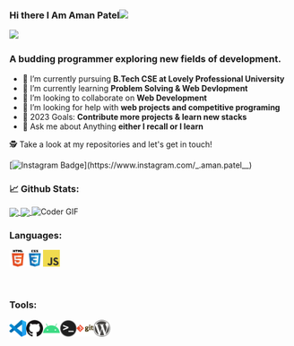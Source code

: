 ### Hi there I Am Aman Patel<img src="https://raw.githubusercontent.com/debdutgoswami/debdutgoswami/master/assets/gifs/Hi.gif" width="30px">

![](https://komarev.com/ghpvc/?username=amanpatel1527&color=blue)
<h3>A budding programmer exploring new fields of development.</h3>



- 🔭 I’m currently pursuing **B.Tech CSE at Lovely Professional University** 
- 🌱 I’m currently learning **Problem Solving & Web Devlopment** 
- 👯 I’m looking to collaborate on **Web Development**
- 🤔 I’m looking for help with **web projects and competitive programing**
- 🥅 2023 Goals: **Contribute more  projects & learn new stacks**
- 💬 Ask me about Anything **either I recall or I learn**

🕵 Take a look at my repositories and let's get in touch!



[![Instagram Badge](https://img.shields.io/badge/-@_.aman.patel__-E4405F?style=flat-square&logo=instagram&logoColor=white&link=https://www.instagram.com/_.aman.patel__)](https://www.instagram.com/_.aman.patel__) 
<!--
[![Stack_Overflow Badge](https://img.shields.io/badge/-@amanpatel1527-F59812?style=flat-square&logo=xda-developers&logoColor=white&link=https://stackoverflow.com/cv/amanpatel1527)](https://stackoverflow.com/users/14265360/rajiv-ranjan-mars) 
-->


### 📈 Github Stats:

<a href="https://github.com/amanpatel1527">
<img align="center" src="https://github-readme-stats.vercel.app/api?username=amanpatel1527&show_icons=true&include_all_commits=true&theme=midnight-purple&count_private=true">
</a>
<a href="https://github.com/remcohalman/github-readme-stats">
<img align="center" src="https://github-readme-stats.anuraghazra1.vercel.app/api/top-langs/?username=amanpatel1527&layout=compact&theme=blue-green" />
</a>



<img src="https://media.giphy.com/media/SWoSkN6DxTszqIKEqv/giphy.gif" alt="Coder GIF" width="500" height="400">


<br />

### Languages:


<img align="left" alt="HTML5" width="30px" src="https://raw.githubusercontent.com/github/explore/80688e429a7d4ef2fca1e82350fe8e3517d3494d/topics/html/html.png" />
<img align="left" alt="CSS3" width="30px" src="https://raw.githubusercontent.com/github/explore/80688e429a7d4ef2fca1e82350fe8e3517d3494d/topics/css/css.png" />

<img align="left" alt="JavaScript" width="30px" src="https://raw.githubusercontent.com/github/explore/80688e429a7d4ef2fca1e82350fe8e3517d3494d/topics/javascript/javascript.png" />

<br>

<div>

<br><br>
</div>



### Tools:
<img align="left" alt="Visual Studio Code" width="30px" src="https://raw.githubusercontent.com/github/explore/80688e429a7d4ef2fca1e82350fe8e3517d3494d/topics/visual-studio-code/visual-studio-code.png" />
<img align="left" alt="GitHub" width="30px" src="https://raw.githubusercontent.com/github/explore/78df643247d429f6cc873026c0622819ad797942/topics/github/github.png" />
<img align="left" alt="Android" width="30px" src="https://raw.githubusercontent.com/github/explore/80688e429a7d4ef2fca1e82350fe8e3517d3494d/topics/android/android.png" />
<img align="left" alt="Terminal" width="30px" src="https://raw.githubusercontent.com/github/explore/80688e429a7d4ef2fca1e82350fe8e3517d3494d/topics/terminal/terminal.png" />
<img align="left" alt="Terminal" width="30px" src="https://raw.githubusercontent.com/github/explore/80688e429a7d4ef2fca1e82350fe8e3517d3494d/topics/git/git.png" />
<img align="left" alt="Wordpress" width="30px" src="https://raw.githubusercontent.com/github/explore/80688e429a7d4ef2fca1e82350fe8e3517d3494d/topics/wordpress/wordpress.png" />




